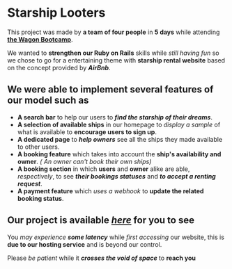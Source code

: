 # Starship Looters

This project was made by **a team of four people** in **5 days** while attending **[the Wagon Bootcamp](https://www.lewagon.com/fr "Check it out")**.

We wanted to **strengthen our Ruby on Rails** skills while _still having fun_ so we chose to go for a entertaining theme with **starship rental website** based on the concept provided by ***AirBnb***.

## We were able to implement several features of our model such as

- **A search bar** to help our users to ***find the starship of their dreams***.
- **A selection of available ships** in our homepage to _display a sample_ of what is available to **encourage users to sign up**.
- **A dedicated page** to ***help owners*** see all the ships they made available to other users.
- **A booking feature** which takes into account the **ship's availability and owner**. _( An owner can't book their own ships)_
- **A booking section** in which **users** and **owner** alike are able, *respectively*, to see ***their bookings statuses*** and ***to accept a renting request***.
- **A payment feature** which _uses a webhook_ to **update the related booking status**.

## **Our project** is available ***[here][Our Project]*** for you to see

You *may experience* ***some latency*** while _first accessing_ our website, this is **due to our hosting service** and is beyond our control.

Please _be patient_ while it ***crosses the void of space*** to **reach you**

[Our Project]:https://starships-looters.herokuapp.com
